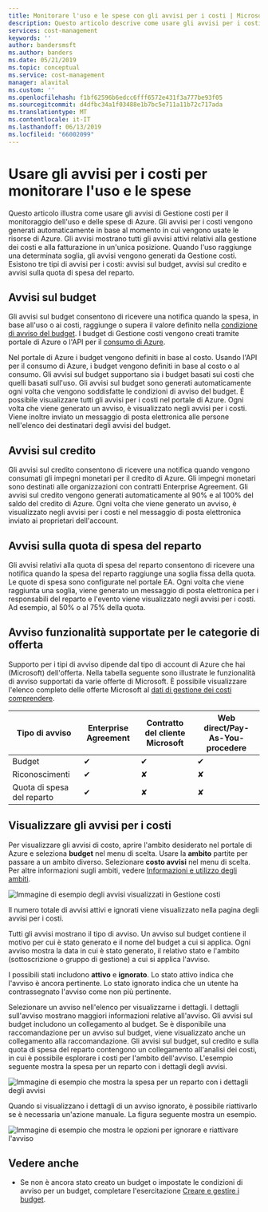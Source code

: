 ```yaml
---
title: Monitorare l'uso e le spese con gli avvisi per i costi | Microsoft Docs
description: Questo articolo descrive come usare gli avvisi per i costi per monitorare l'uso e le spese in Gestione costi di Azure.
services: cost-management
keywords: ''
author: bandersmsft
ms.author: banders
ms.date: 05/21/2019
ms.topic: conceptual
ms.service: cost-management
manager: alavital
ms.custom: ''
ms.openlocfilehash: f1bf62596b6edcc6fff6572e431f3a777be93f05
ms.sourcegitcommit: d4dfbc34a1f03488e1b7bc5e711a11b72c717ada
ms.translationtype: MT
ms.contentlocale: it-IT
ms.lasthandoff: 06/13/2019
ms.locfileid: "66002099"
---
```

# <a name="use-cost-alerts-to-monitor-usage-and-spending"></a>Usare gli avvisi per i costi per monitorare l'uso e le spese

Questo articolo illustra come usare gli avvisi di Gestione costi per il monitoraggio dell'uso e delle spese di Azure. Gli avvisi per i costi vengono generati automaticamente in base al momento in cui vengono usate le risorse di Azure. Gli avvisi mostrano tutti gli avvisi attivi relativi alla gestione dei costi e alla fatturazione in un'unica posizione. Quando l'uso raggiunge una determinata soglia, gli avvisi vengono generati da Gestione costi. Esistono tre tipi di avvisi per i costi: avvisi sul budget, avvisi sul credito e avvisi sulla quota di spesa del reparto.

## <a name="budget-alerts"></a>Avvisi sul budget

Gli avvisi sul budget consentono di ricevere una notifica quando la spesa, in base all'uso o ai costi, raggiunge o supera il valore definito nella [condizione di avviso del budget](tutorial-acm-create-budgets.md). I budget di Gestione costi vengono creati tramite portale di Azure o l'API per il [consumo di Azure](https://docs.microsoft.com/rest/api/consumption).

Nel portale di Azure i budget vengono definiti in base al costo. Usando l'API per il consumo di Azure, i budget vengono definiti in base al costo o al consumo. Gli avvisi sul budget supportano sia i budget basati sui costi che quelli basati sull'uso. Gli avvisi sul budget sono generati automaticamente ogni volta che vengono soddisfatte le condizioni di avviso del budget. È possibile visualizzare tutti gli avvisi per i costi nel portale di Azure. Ogni volta che viene generato un avviso, è visualizzato negli avvisi per i costi. Viene inoltre inviato un messaggio di posta elettronica alle persone nell'elenco dei destinatari degli avvisi del budget.

## <a name="credit-alerts"></a>Avvisi sul credito

Gli avvisi sul credito consentono di ricevere una notifica quando vengono consumati gli impegni monetari per il credito di Azure. Gli impegni monetari sono destinati alle organizzazioni con contratti Enterprise Agreement. Gli avvisi sul credito vengono generati automaticamente al 90% e al 100% del saldo del credito di Azure. Ogni volta che viene generato un avviso, è visualizzato negli avvisi per i costi e nel messaggio di posta elettronica inviato ai proprietari dell'account.

## <a name="department-spending-quota-alerts"></a>Avvisi sulla quota di spesa del reparto

Gli avvisi relativi alla quota di spesa del reparto consentono di ricevere una notifica quando la spesa del reparto raggiunge una soglia fissa della quota. Le quote di spesa sono configurate nel portale EA. Ogni volta che viene raggiunta una soglia, viene generato un messaggio di posta elettronica per i responsabili del reparto e l'evento viene visualizzato negli avvisi per i costi. Ad esempio, al 50% o al 75% della quota.

## <a name="supported-alert-features-by-offer-categories"></a>Avviso funzionalità supportate per le categorie di offerta

Supporto per i tipi di avviso dipende dal tipo di account di Azure che hai (Microsoft) dell'offerta. Nella tabella seguente sono illustrate le funzionalità di avviso supportati da varie offerte di Microsoft. È possibile visualizzare l'elenco completo delle offerte Microsoft al [dati di gestione dei costi comprendere](understand-cost-mgt-data.md).

| Tipo di avviso | Enterprise Agreement | Contratto del cliente Microsoft | Web direct/Pay-As-You-procedere |
|---|---|---|---|
| Budget | ✔ | ✔ | ✔ |
| Riconoscimenti | ✔ |✘ | ✘ |
| Quota di spesa del reparto | ✔ | ✘ | ✘ |



## <a name="view-cost-alerts"></a>Visualizzare gli avvisi per i costi

Per visualizzare gli avvisi di costo, aprire l'ambito desiderato nel portale di Azure e seleziona **budget** nel menu di scelta. Usare la **ambito** partite per passare a un ambito diverso. Selezionare **costo avvisi** nel menu di scelta. Per altre informazioni sugli ambiti, vedere [Informazioni e utilizzo degli ambiti](understand-work-scopes.md).

![Immagine di esempio degli avvisi visualizzati in Gestione costi](./media/cost-mgt-alerts-monitor-usage-spending/budget-alerts-fullscreen.png)

Il numero totale di avvisi attivi e ignorati viene visualizzato nella pagina degli avvisi per i costi.

Tutti gli avvisi mostrano il tipo di avviso. Un avviso sul budget contiene il motivo per cui è stato generato e il nome del budget a cui si applica. Ogni avviso mostra la data in cui è stato generato, il relativo stato e l'ambito (sottoscrizione o gruppo di gestione) a cui si applica l'avviso.

I possibili stati includono **attivo** e **ignorato**. Lo stato attivo indica che l'avviso è ancora pertinente. Lo stato ignorato indica che un utente ha contrassegnato l'avviso come non più pertinente.

Selezionare un avviso nell'elenco per visualizzarne i dettagli. I dettagli sull'avviso mostrano maggiori informazioni relative all'avviso. Gli avvisi sul budget includono un collegamento al budget. Se è disponibile una raccomandazione per un avviso sul budget, viene visualizzato anche un collegamento alla raccomandazione. Gli avvisi sul budget, sul credito e sulla quota di spesa del reparto contengono un collegamento all'analisi dei costi, in cui è possibile esplorare i costi per l'ambito dell'avviso. L'esempio seguente mostra la spesa per un reparto con i dettagli degli avvisi.

![Immagine di esempio che mostra la spesa per un reparto con i dettagli degli avvisi](./media/cost-mgt-alerts-monitor-usage-spending/dept-spending-selected-with-credits.png)

Quando si visualizzano i dettagli di un avviso ignorato, è possibile riattivarlo se è necessaria un'azione manuale. La figura seguente mostra un esempio.

![Immagine di esempio che mostra le opzioni per ignorare e riattivare l'avviso](./media/cost-mgt-alerts-monitor-usage-spending/Dismiss-reactivate-options.png)

## <a name="see-also"></a>Vedere anche

- Se non è ancora stato creato un budget o impostate le condizioni di avviso per un budget, completare l'esercitazione [Creare e gestire i budget](tutorial-acm-create-budgets.md).
